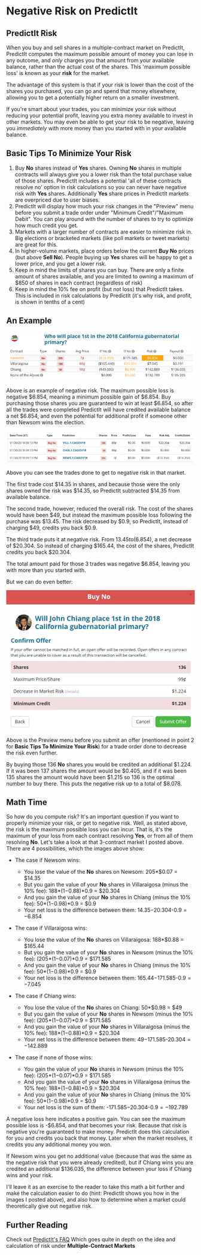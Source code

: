 # Negative Risk on PredictIt

## PredictIt **Risk**

When you buy and sell shares in a multiple-contract market on PredictIt, PredictIt computes the maximum possible amount of money you can lose in any outcome, and *only* charges you that amount from your available balance, rather than the actual cost of the shares. This 'maximum possible loss' is known as your **risk** for the market.

The advantage of this system is that if your risk is lower than the cost of the shares you purchased, you can go and spend that money elsewhere, allowing you to get a potentially higher return on a smaller investment.

If you're smart about your trades, you can minimize your risk without reducing your potential profit, leaving you extra money available to invest in other markets. You may even be able to get your risk to be negative, leaving you *immediately* with more money than you started with in your available balance.

## Basic Tips To Minimize Your Risk

1. Buy **No** shares instead of **Yes** shares. Owning **No** shares in multiple contracts will always give you a lower risk than the total purchase value of those shares. PredictIt includes a potential 'all of these contracts resolve no' option in risk calculations so you can never have negative risk with **Yes** shares. Additionally **Yes** share prices in PredictIt markets are overpriced due to user biases.
2. PredictIt will display how much your risk changes in the "Preview" menu before you submit a trade order under "Minimum Credit"/"Maximum Debit". You can play around with the number of shares to try to optimize how much credit you get.
3. Markets with a larger number of contracts are easier to minimize risk in. Big elections or bracketed markets (like poll markets or tweet markets) are great for this.
4. In higher-volume markets, place orders below the current **Buy No** prices (but above **Sell No**). People buying up **Yes** shares will be happy to get a lower price, and you get a lower risk.
5. Keep in mind the limits of shares you can buy. There are only a finite amount of shares available, and you are limited to owning a maximum of $850 of shares in each contract (regardless of risk)
6. Keep in mind the 10% fee on profit (but not loss) that PredictIt takes. This is included in risk calculations by PredictIt (it's why risk, and profit, is shown in tenths of a cent)

## An Example

![Example of Negative Risk](negrisk.png)

Above is an example of negative risk. The maximum possible loss is negative $6.854, meaning a minimum possible gain of $6.854. Buy purchasing those shares you are guaranteed to win at least $6.854, so after all the trades were completed PredictIt will have credited available balance a net $6.854, and even the potential for additional profit if someone other than Newsom wins the election.

![Trades](trades.png)

Above you can see the trades done to get to negative risk in that market.

The first trade cost $14.35 in shares, and because those were the only shares owned the risk was $14.35, so PredictIt subtracted $14.35 from available balance.

The second trade, however, reduced the overall risk. The cost of the shares would have been $49, but instead the maximum possible loss following the purchase was $13.45. The risk decreased by $0.9, so PredictIt, instead of charging $49, credits you back $0.9.

The third trade puts it at negative risk. From $13.45 to ($6.854), a net decrease of $20.304. So instead of charging $165.44, the cost of the shares, PredictIt credits you back $20.304.

The total amount paid for those 3 trades was negative $6.854, leaving you with more than you started with.

But we can do even better:

![Preview Menu](preview.png)

Above is the Preview menu before you submit an offer (mentioned in point 2 for **Basic Tips To Minimize Your Risk**) for a trade order done to decrease the risk even further.

By buying those 136 **No** shares you would be credited an additional $1.224. If it was been 137 shares the amount would be $0.405, and if it was been 135 shares the amount would have been $1.215 so 136 is the optimal number to buy there. This puts the negative risk up to a total of $8.078.

## Math Time

So how do you compute risk? It's an important question if you want to properly minimize your risk, or get to negative risk. Well, as stated above, the risk is the maximum possible loss you can incur. That is, it's the maximum of your loss from each contract resolving **Yes**, or from all of them resolving **No**. Let's take a look at that 3-contract market I posted above. There are 4 possibilities, which the images above show:

* The case if Newsom wins:
	* You lose the value of the **No** shares on Newsom: 205\*$0.07 = $14.35
	* But you gain the value of your **No** shares in Villaraigosa (minus the 10% fee): 188\*($1-$0.88)\*0.9 = $20.304
	* And you gain the value of your **No** shares in Chiang (minus the 10% fee): 50\*($1-$0.98)\*0.9 = $0.9
	* Your net loss is the difference between them: $14.35-$20.304-$0.9 = -$6.854

* The case if Villaraigosa wins:
	* You lose the value of the **No** shares on Villaraigosa: 188\*$0.88 = $165.44
	* But you gain the value of your **No** shares in Newsom (minus the 10% fee): (205\*($1-$0.07)\*0.9 = $171.585
	* And you gain the value of your **No** shares in Chiang (minus the 10% fee): 50\*($1-$0.98)\*0.9 = $0.9
	* Your net loss is the difference between them: $165.44-$171.585-$0.9 = -$7.045

* The case if Chiang wins:
	* You lose the value of the **No** shares on Chiang: 50\*$0.98 = $49
	* But you gain the value of your **No** shares in Newsom (minus the 10% fee): (205\*($1-$0.07)\*0.9 = $171.585
	* And you gain the value of your **No** shares in Villaraigosa (minus the 10% fee): 188\*($1-$0.88)\*0.9 = $20.304
	* Your net loss is the difference between them: $49-$171.585-$20.304 = -$142.889

* The case if none of those wins:
	* You gain the value of your **No** shares in Newsom (minus the 10% fee): (205\*($1-$0.07)\*0.9 = $171.585
	* And you gain the value of your **No** shares in Villaraigosa (minus the 10% fee): 188\*($1-$0.88)\*0.9 = $20.304
	* And you gain the value of your **No** shares in Chiang (minus the 10% fee): 50\*($1-$0.98)\*0.9 = $0.9
	* Your net loss is the sum of them: -$171.585-$20.304-$0.9 = -$192.789

A negative loss here indicates a positive gain. You can see the maximum possible loss is -$6.854, and that becomes your risk. Because that risk is negative you're guaranteed to make money. PredictIt does this calculation for you and credits you back that money. Later when the market resolves, it credits you any additional money you won.

If Newsom wins you get no additional value (because that was the same as the negative risk that you were already credited), but if Chiang wins you are credited an additional $136.035, the difference between your loss if Chiang wins and your risk.

I'll leave it as an exercise to the reader to take this math a bit further and make the calculation easier to do (hint: PredictIt shows you how in the images I posted above), and also how to determine when a market could theoretically give out negative risk.

## Further Reading

Check out [PredictIt's FAQ](https://www.predictit.org/About/FAQ) Which goes quite in depth on the idea and calculation of risk under **Multiple-Contract Markets**